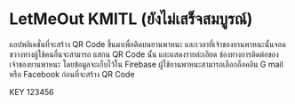 # LetMeOut KMITL (ยังไม่เสร็จสมบูรณ์)

แอปพลิเคชั่นที่จะสร้าง QR Code ขึ้นมาเพื่อติดบนยานพาหนะ และเวลาที่เจ้าของยานพาหนะนั้นจอดขวางทางผู้ใช้คนอื่นจะสามารถ แสกน QR Code นั้น และแสดงรายล่ะเอียด ช่องทางการติดต่อของเจ้าของยานพาหนะ โดยข้อมูลจะเก็บไว้ใน Firebase ผู้ใช้ยานพาหนะสามารถเลือกล็อคอิน G mail หรือ Facebook ก่อนที่จะสร้าง QR Code


KEY 123456
